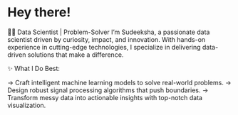 # Hey there!

👩‍💻 Data Scientist | Problem-Solver
I’m Sudeeksha, a passionate data scientist driven by curiosity, impact, and innovation. With hands-on experience in cutting-edge technologies, I specialize in delivering data-driven solutions that make a difference.

✨ What I Do Best:

-> Craft intelligent machine learning models to solve real-world problems.
-> Design robust signal processing algorithms that push boundaries.
-> Transform messy data into actionable insights with top-notch data visualization.
